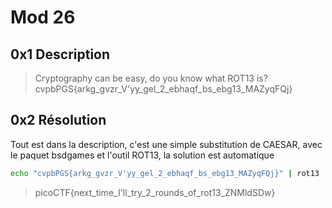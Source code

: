 # Mod 26

## 0x1 Description

>Cryptography can be easy, do you know what ROT13 is? cvpbPGS{arkg_gvzr_V'yy_gel_2_ebhaqf_bs_ebg13_MAZyqFQj}

## 0x2 Résolution

Tout est dans la description, c'est une simple substitution de CAESAR, avec le paquet bsdgames et l'outil ROT13, la solution est automatique

```bash
echo "cvpbPGS{arkg_gvzr_V'yy_gel_2_ebhaqf_bs_ebg13_MAZyqFQj}" | rot13
```

>picoCTF{next_time_I'll_try_2_rounds_of_rot13_ZNMldSDw}

